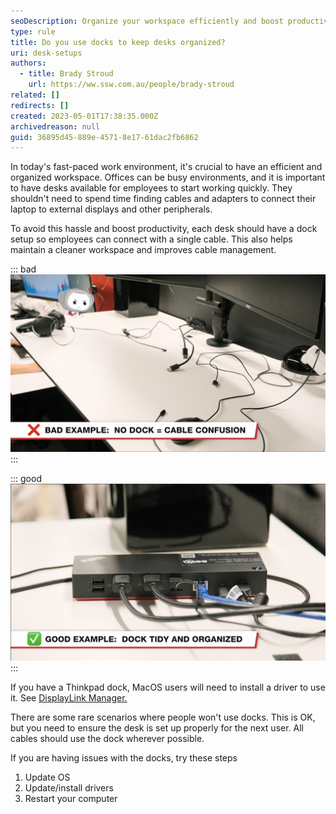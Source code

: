 ```yaml
---
seoDescription: Organize your workspace efficiently and boost productivity with desk docks that keep desks tidy and cables managed.
type: rule
title: Do you use docks to keep desks organized?
uri: desk-setups
authors:
  - title: Brady Stroud
    url: https://ww.ssw.com.au/people/brady-stroud
related: []
redirects: []
created: 2023-05-01T17:38:35.000Z
archivedreason: null
guid: 36895d45-889e-4571-8e17-61dac2fb6862
---
```


In today's fast-paced work environment, it's crucial to have an efficient and organized workspace. Offices can be busy environments, and it is important to have desks available for employees to start working quickly. They shouldn't need to spend time finding cables and adapters to connect their laptop to external displays and other peripherals.

To avoid this hassle and boost productivity, each desk should have a dock setup so employees can connect with a single cable. This also helps maintain a cleaner workspace and improves cable management.

<!-- endintro -->

::: bad
![Figure: Bad Example - Plug predators leave messy desks](bad-messy-desks.png)
:::

::: good
![Figure: Good Example - Clean desk with a dock](good-clean-desks.png)
:::

If you have a Thinkpad dock, MacOS users will need to install a driver to use it.
See [DisplayLink Manager.](https://www.synaptics.com/products/displaylink-graphics/downloads/macos)

There are some rare scenarios where people won't use docks. This is OK, but you need to ensure the desk is set up properly for the next user. All cables should use the dock wherever possible.

If you are having issues with the docks, try these steps

1. Update OS
2. Update/install drivers
3. Restart your computer
